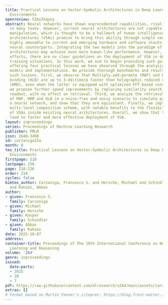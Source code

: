 ```yaml
---
title: Practical Lessons on Vector-Symbolic Architectures in Deep Learning-Inspired
  Environments
openreview: 5ZmvZkqyoy
abstract: Neural networks have shown unprecedented capabilities, rivaling human performance
  in many tasks. However, current neural architectures are not capable of symbolic
  manipulation, which is thought to be a hallmark of human intelligence. Vector-symbolic
  architectures (VSAs) promise to bring this ability through simple vector manipulation,
  highly amenable to current and emerging hardware and software stacks built for their
  neural counterparts. Integrating the two models into the paradigm of neuro-vector-symbolic
  architectures may achieve even more human-like performance. However, despite ongoing
  efforts, there are no clear guidelines on the deployment of VSA in deep learning-based
  training situations. In this work, we aim to begin providing such guidelines by
  offering four practical lessons we have observed through the analysis of many VSA
  models and implementations. We provide thorough benchmarks and results that corroborate
  such lessons. First, we observe that Multiply-add-permute (MAP) and Hadamard linear
  binding (HLB) are up to 3-4$\times$ faster than holographic reduced representations
  (HRR), even when the latter is equipped with optimized FFT-based convolutions. Second,
  we propose further speed improvements by replacing similarity search with a linear
  readout, with no effect on retrieval. Third, we analyze the retrieval performance
  of MAP, HRR and HLB in a noise-free and noisy scenario to simulate processing by
  a neural network, and show that they are equivalent. Finally, we implement a hierarchical
  multi-level composition scheme, with notable benefits to the flexibility of integration
  of VSAs inside existing neural architectures. Overall, we show that these four lessons
  lead to faster and more effective deployment of VSA.
layout: inproceedings
series: Proceedings of Machine Learning Research
publisher: PMLR
issn: 2640-3498
id: carzaniga25a
month: 0
tex_title: Practical Lessons on Vector-Symbolic Architectures in Deep Learning-Inspired
  Environments
firstpage: 218
lastpage: 236
page: 218-236
order: 218
cycles: false
bibtex_author: Carzaniga, Francesco S. and Hersche, Michael and Schindler, Kaspar
  and Rahimi, Abbas
author:
- given: Francesco S.
  family: Carzaniga
- given: Michael
  family: Hersche
- given: Kaspar
  family: Schindler
- given: Abbas
  family: Rahimi
date: 2025-10-07
address:
container-title: Proceedings of The 19th International Conference on Neurosymbolic
  Learning and Reasoning
volume: '284'
genre: inproceedings
issued:
  date-parts:
  - 2025
  - 10
  - 7
pdf: https://raw.githubusercontent.com/mlresearch/v284/main/assets/carzaniga25a/carzaniga25a.pdf
extras: []
# Format based on Martin Fenner's citeproc: https://blog.front-matter.io/posts/citeproc-yaml-for-bibliographies/
---
```

